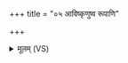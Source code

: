 +++
title = "०५ आविष्कृणुष्व रूपाणि"

+++
<details><summary>मूलम् (VS)</summary>

आ॒विष्कृ॑णुष्व रू॒पाणि॒ मात्मान॒मप॑ गूहथाः।  
अथो॑ सहस्रचक्षो॒ त्वं प्रति॑ पश्याः किमी॒दिनः॑ ॥
</details>